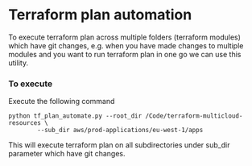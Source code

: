 # Terraform plan automation
To execute terraform plan across multiple folders (terraform modules) which have git changes, e.g. when you have made changes to multiple modules and you want to run terraform plan in one go we can use this utility.


### To execute

Execute the following command
```shell
python tf_plan_automate.py --root_dir /Code/terraform-multicloud-resources \
        --sub_dir aws/prod-applications/eu-west-1/apps
```
This will execute terraform plan on all subdirectories under sub_dir parameter which have 
git changes.